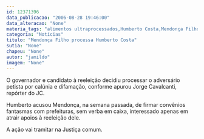 ```yaml
---
id: 12371396
data_publicacao: "2006-08-28 19:46:00"
data_alteracao: "None"
materia_tags: "alimentos ultraprocessados,Humberto Costa,Mendonça Filho"
categoria: "Notícias"
titulo: "Mendonça Filho processa Humberto Costa"
sutia: "None"
chapeu: "None"
autor: "jamildo"
imagem: "None"
---
```

<p>O governador e candidato &agrave; reelei&ccedil;&atilde;o decidiu processar o advers&aacute;rio petista por cal&uacute;nia e difama&ccedil;&atilde;o, conforme apurou Jorge Cavalcanti, rep&oacute;rter do JC.</p>

<p>Humberto acusou Mendon&ccedil;a, na semana passada, de firmar conv&ecirc;nios fantasmas com prefeituras, sem verba em caixa, interessado apenas em atrair apoios &agrave; reelei&ccedil;&atilde;o dele.</p>

<p>A a&ccedil;&atilde;o vai tramitar na Justi&ccedil;a comum.</p>
